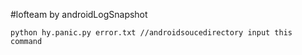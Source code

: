 #lofteam by androidLogSnapshot

```phthon
python hy.panic.py error.txt //androidsoucedirectory input this command
```
